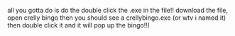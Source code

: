 all you gotta do is do the double click the .exe in the file!!
download the file, open crelly bingo then you should see a crellybingo.exe (or wtv i named it) then double click it and it will pop up the bingo!!)

